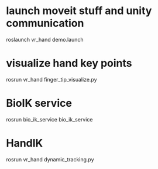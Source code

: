 # launch moveit stuff and unity communication
roslaunch vr_hand demo.launch

# visualize hand key points
rosrun vr_hand finger_tip_visualize.py

# BioIK service
rosrun bio_ik_service bio_ik_service

# HandIK
rosrun vr_hand dynamic_tracking.py
